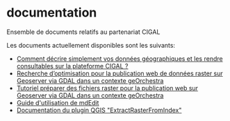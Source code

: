 # documentation

Ensemble de documents relatifs au partenariat CIGAL

Les documents actuellement disponibles sont les suivants:

- [Comment décrire simplement vos données géographiques et les rendre consultables sur la plateforme CIGAL ?](guide_comment_decrire_donnees/README.md)
- [Recherche d’optimisation pour la publication web de données raster sur Geoserver via GDAL dans un contexte geOrchestra](guide_prepa_publication_raster/README.md)
- [Tutoriel préparer des fichiers raster pour la publication web sur Geoserver via GDAL dans un contexte geOrchestra](tuto_prepa_publication_raster/README.md)
- [Guide d'utilisation de mdEdit](https://github.com/cigalsace/mdedit/blob/master/documentation/userGuide/mdEdit_UserDocumentation.md)
- [Documentation du plugin QGIS "ExtractRasterFromIndex"](https://github.com/cigalsace/ExtractRasterFromIndex/blob/master/documentation/ExtractRasterIndex.md)
